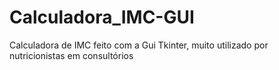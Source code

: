 # Calculadora_IMC-GUI
Calculadora de IMC feito com a Gui Tkinter,  muito utilizado por nutricionistas em consultórios
